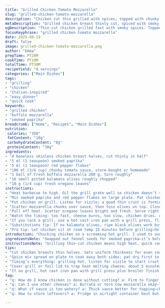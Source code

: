 ```yaml
---
title: "Grilled Chicken Tomato Mozzarella"
slug: "grilled-chicken-tomato-mozzarella"
description: "Chicken cut thin grilled with spices; topped with chunky tomato sauce, melted cheese, chopped olives, and fresh herbs. Uses fennel seeds swapped for smoked paprika; chili flakes replaced with red pepper flakes. Cooked on hot grill for crust then topped and finished with gooey cheese and savory olives. Basil swapped for fresh oregano brings earthiness. A bit quicker grilling but watch for drying. Serves four with simple sides."
metaDescription: "Grilled chicken breast thinly cut, spiced with smoky paprika and red pepper flakes, topped with chunky tomato sauce, mozzarella, olives, and fresh oregano for bold smoky flavor."
ogDescription: "Thin-cut chicken grilled fast with smoky spices. Topped with chunky tomato, melty mozzarella, chopped olives, fresh oregano. Timing is the secret."
focusKeyphrase: "grilled chicken tomato mozzarella"
date: 2025-08-19
draft: false
image: grilled-chicken-tomato-mozzarella.png
author: "Emma"
prepTime: PT20M
cookTime: PT10M
totalTime: PT30M
recipeYield: "4 servings"
categories: ["Main Dishes"]
tags:
- "grilling"
- "chicken"
- "Italian-inspired"
- "easy dinner"
- "quick cook"
keywords:
- "grilled chicken"
- "buffalo mozzarella"
- "smoked paprika"
breadcrumb: ["Home", "Recipes", "Main Dishes"]
nutrition: 
 calories: "350"
 fatContent: "18g"
 carbohydrateContent: "8g"
 proteinContent: "38g"
ingredients:
- "4 boneless skinless chicken breast halves, cut thinly in half"
- "5 ml (1 teaspoon) smoked paprika"
- "5 ml (1 teaspoon) red pepper flakes"
- "180 ml (3/4 cup) chunky tomato sauce, store-bought or homemade"
- "1 ball of fresh buffalo mozzarella 200 g, torn roughly"
- "16 small pitted kalamata olives roughly chopped"
- "10 g (1/4 cup) fresh oregano leaves"
instructions:
- "Heat barbecue to high. Oil the grill grate well so chicken doesn’t stick."
- "Mix smoked paprika and red pepper flakes on large plate. Pat chicken dry, then sprinkle spice mix evenly both sides. Salt and pepper lightly. Rub on a little olive oil to keep moist and to help crust form."
- "Put chicken on grill. Listen for sizzle; a good thin crust is forming—about 5 minutes. Flip carefully. Slather sauce thickly over cooked side."
- "Scatter mozzarella chunks over sauce, then toss olives on top. Close lid or cover with foil to trap heat and melt cheese gently, another 5 minutes or so. Chicken should be firm when pressed but not dry."
- "Pull off heat. Scatter oregano leaves bright and fresh. Serve right away. Leftovers dry out fast."
- "Watch the timing: too fast, cheese burns, too slow, chicken dries. Adjust grill heat accordingly."
- "If you lack a grill, use a hot cast-iron pan with a grill press, flip and use oven broiler finish for melting."
- "Substitutions tip: If no kalamata olives, ripe black olives work but less tangy; oregano can be swapped for thyme or basil but oregano adds rustic punch."
- "Pro tip: Let chicken sit at room temp 15 minutes before grilling—helps cook evenly."
introduction: "Chucking chicken on a screaming hot grill. I used to overcook it—dry, tough, that fibrous nightmare everyone hates. Found that cutting breasts thin, seasoning with smoky paprika and red flakes, trick is making a quick crust that traps juices. Sauce thick, chunky tomato—homemade or canned. Cheese? Buffalo mozzarella, not that rubbery shredded stuff. Tearing it rough gives better melt. Kalamata olives punch salty umami, fresh oregano cuts brightness. Grilling then topping, cover just long enough to coax cheese melt without stewing chicken in steam. Crispy spots under sauce are gold. Heat and timing are everything here. Tried swapping fennel seeds—too subtle for me; smoked paprika brings smoky heat backbone. Past attempts with dried basil bored me—oregano feels alive. Will ruin your appetite if you overdo sauce, drown the grill marks. Serve with buttered pasta or crisp salad. Watch chicken texture like you watch a fire, it tells you when it’s done."
ingredientsNote: "Swapped out fennel seeds for smoked paprika—it’s bolder, smokier, pairs better with grill char. Chili flakes replaced with milder fiery red pepper flakes because too much burn can overwhelm fresh mozzarella’s milky notes. Reduced mozzarella ball to 200 grams—less cheese, better balance, avoids soggy mess. Kalamata olives provide sharp salty punch replacing the milder black olives, more flavor pop. Fresh oregano instead of basil; oregano’s earthy, sharp, stands out even with strong tomato and smoky spices. Cutting breasts thin halves cooking time, sets uniform thickness so don’t fuss flipping too often. Keep chicken just oiled enough so spices stick and grill marks form crisp. Sauce can be homemade chunky diced tomatoes with garlic or store-bought thicker passata. If fresh mozzarella unavailable, burrata or torn cow's milk mozzarella is okay but less stringy melt. Salt and pepper sparingly—pomodoro and olives bring salt load. Room temp chicken cooks evenly; cold meat makes crust lay down boringly, end up dried out."
instructionsNote: "Grilling thin-cut chicken means high heat, quick cook—listen for that sear, look for golden crust, don’t poke endlessly or it’ll dry. After flipping, spread chunky sauce thick—but not drowning—to create steaming bed under cheese. Don’t slide cheese on too neatly. Tear chunks rough and scatter; more surface area melts faster. Adding olives last avoids them shrinking too much and turning bitter. Cover surface to trap heat for about 5 minutes but don’t just sit—peek under foil or lid, cheese should start bubbling, chicken firm but not rigid. Remove right away; resting makes juices redistribute, but no more cooking. If indoors, hot cast iron with broiler finish mimics grill—watch closely, cheese burns fast. Avoid overcrowding; grill spots need space for heat air to circulate. Serving with simple buttered pasta or crisp salad offsets robust smoky, salty notes here. Timing’s a dance—trust grill marks and feel under finger—not clock. Don’t skip letting chicken rest at room temp before grilling, it halves frustration and gives more even crust."
tips:
- "Cut chicken breasts thin halves. Sets uniform thickness for even cooking. Thick chunks make heat uneven, dry edges first. Thin cuts get quick crust. Spray or brush oil sparingly so spices stick but skin stays dry; helps crust form fast."
- "Spice mix spread on plate to coat easy both sides; pat dry first to help cling. Smoked paprika adds smoky backbone missing from fennel seed swap. Red pepper flakes milder than chili flakes but still bite—watch heat. Salt modestly; olives and sauce have salt already."
- "Timing’s everything: grilling hot, listen for sizzle to start crust without burning. Flip once crust forms, spread chunky sauce thick but don’t drown. Rough torn mozzarella melts faster, more surface area. Scatter olives last to avoid bitterness."
- "Cover grill or foil lid to trap heat melting cheese; about 5 minutes usually. Peek often. Chicken should feel firm yet springy, not rubbery or dry. Pull off heat immediately when done; no resting on grill or juices run out dry. Rest off heat for redistribution."
- "If no grill, hot cast iron pan with grill press plus broiler finish works well. Watch cheese melt close, burns quick indoor. Swap kalamata olives for black ripe—less tangy but similar salt. Oregano beats basil for bright earthiness—thyme works too but less punch."
faq:
- "q: How do I know chicken is done without cutting? a: Firm to finger pressure; slight bounce but no jiggle. Sizzle drops off. Look for golden crust edges; sauce bubbling. Too soft means undercooked. Avoid poking too much—drying risk."
- "q: Can I use other cheeses? a: Burrata or torn cow mozzarella okay—less stringy or melts. Avoid shredded prepackaged cheese—won’t melt like buffalo mozzarella. Cheese choice changes texture, melt speed. Adjust time to avoid burning."
- "q: What if sauce is too watery? a: Thick sauce better for topping—chunky diced tomato or store-bought passata works. Thin sauce drips, drowns crust. Simmer extra if needed or strain. Sauce thickness affects melting layer and crust texture."
- "q: How to store leftovers? a: Fridge in airtight container best but dries fast. Reheat gently under low grill or oven to avoid toughness. Avoid microwave if possible; it ruins texture. Eat within 1-2 days max or chicken gets rubbery."

---
```

